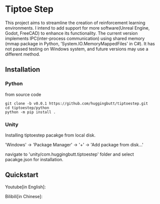 # Tiptoe Step
This project aims to streamline the creation of reinforcement learning environments. I intend to add support for more software(Unreal Engine, Godot, FreeCAD) to enhance its functionality.
The current version implements IPC(inter-process communication) using shared memory (mmap package in Python, 'System.IO.MemoryMappedFiles' in C#). 
It has not passed testing on Windows system, and future versions may use a different method.


## Installation

### Python

from source code
```shell
git clone -b v0.0.1 https://github.com/huggingbutt/tiptoestep.git
cd tiptoestep/python
python -m pip install .
```

### Unity
Installing tiptoestep pacakge from local disk.

'Windows' -> 'Package Manager' -> '+' -> 'Add package from disk...'

navigate to 'unity/com.huggingbutt.tiptoestep' folder and select pacakge.json for installation.

## Quickstart
Youtube[in English]:

Bilibili[in Chinese]:
